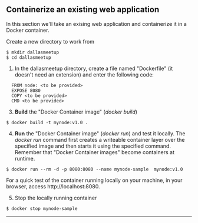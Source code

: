 
## Containerize an existing web application

In this section we'll take an exising web application and containerize it in a Docker container.

Create a new directory to work from 
```
$ mkdir dallasmeetup
$ cd dallasmeetup
```

1. In the dallasmeetup directory, create a file named "Dockerfile" (it doesn't need an extension) and enter the following code:

```
  FROM node: <to be provided>
  EXPOSE 8080
  COPY <to be provided>
  CMD <to be provided>
```

3. **Build** the "Docker Container image" (*docker build*)
```
$ docker build -t mynode:v1.0 .
```

4. **Run** the "Docker Container image" (*docker run*) and test it locally.  The *docker run* command first creates a writeable container layer over the specified image and then starts it using the specified command.  Remember that "Docker Container images" become containers at runtime.

```
$ docker run --rm -d -p 8080:8080 --name mynode-sample  mynode:v1.0
```

  For a quick test of the container running locally on your machine, in your browser, access http://localhost:8080.  

5. Stop the locally running container

```  
$ docker stop mynode-sample
```


---
